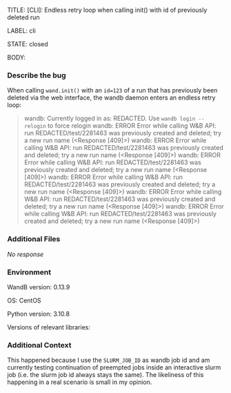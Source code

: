 TITLE:
[CLI]: Endless retry loop when calling init() with id of previously deleted run

LABEL:
cli

STATE:
closed

BODY:
### Describe the bug

When calling `wand.init()` with an `id=123` of a run that has previously been deleted via the web interface, the wandb daemon enters an endless retry loop:

>wandb: Currently logged in as: REDACTED. Use `wandb login --relogin` to force relogin
wandb: ERROR Error while calling W&B API: run REDACTED/test/2281463 was previously created and deleted; try a new run name (<Response [409]>)
wandb: ERROR Error while calling W&B API: run REDACTED/test/2281463 was previously created and deleted; try a new run name (<Response [409]>)
wandb: ERROR Error while calling W&B API: run REDACTED/test/2281463 was previously created and deleted; try a new run name (<Response [409]>)
wandb: ERROR Error while calling W&B API: run REDACTED/test/2281463 was previously created and deleted; try a new run name (<Response [409]>)
wandb: ERROR Error while calling W&B API: run REDACTED/test/2281463 was previously created and deleted; try a new run name (<Response [409]>)
wandb: ERROR Error while calling W&B API: run REDACTED/test/2281463 was previously created and deleted; try a new run name (<Response [409]>)

### Additional Files

_No response_

### Environment

WandB version: 0.13.9

OS: CentOS

Python version: 3.10.8

Versions of relevant libraries:


### Additional Context

This happened because I use the  `SLURM_JOB_ID` as wandb job id and am currently testing continuation of preempted jobs inside an interactive slurm job (i.e. the slurm job id always stays the same). The likeliness of this happening in a real scenario is small in my opinion. 

